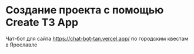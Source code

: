 # Создание проекта с помощью Create T3 App

Чат-бот для сайта https://chat-bot-tan.vercel.app/ по городским квестам в Ярославле